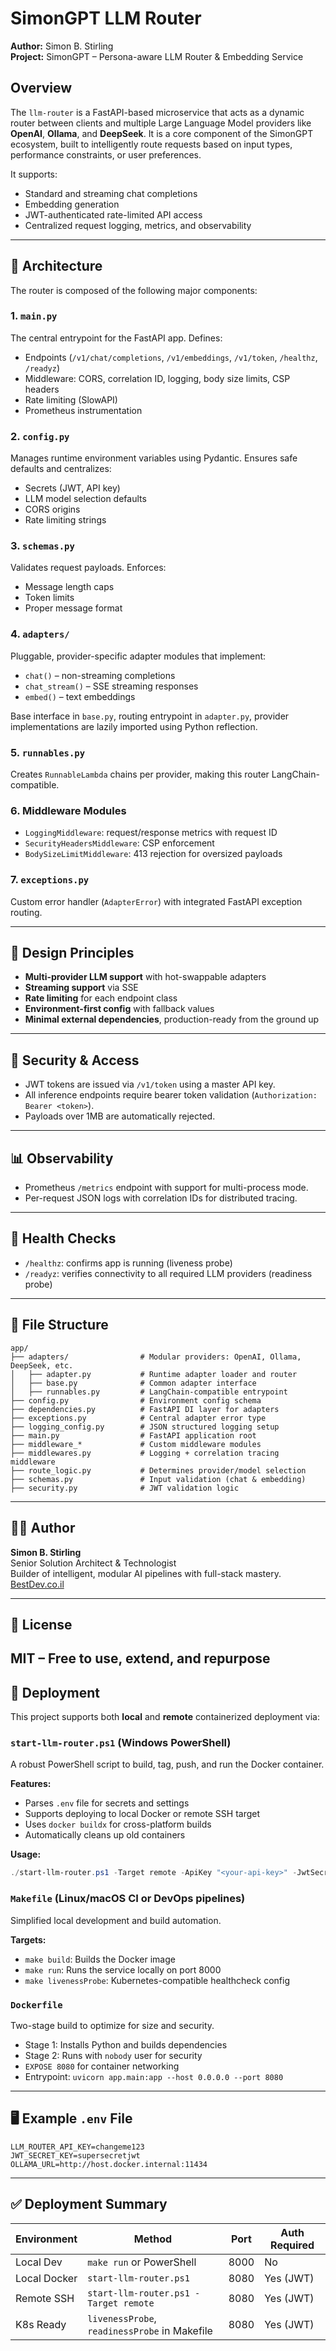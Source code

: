 # SimonGPT LLM Router

**Author:** Simon B. Stirling  
**Project:** SimonGPT – Persona-aware LLM Router & Embedding Service

## Overview

The `llm-router` is a FastAPI-based microservice that acts as a dynamic router between clients and multiple Large Language Model providers like **OpenAI**, **Ollama**, and **DeepSeek**. It is a core component of the SimonGPT ecosystem, built to intelligently route requests based on input types, performance constraints, or user preferences.

It supports:

- Standard and streaming chat completions
- Embedding generation
- JWT-authenticated rate-limited API access
- Centralized request logging, metrics, and observability

---

## 🔧 Architecture

The router is composed of the following major components:

### 1. `main.py`

The central entrypoint for the FastAPI app. Defines:

- Endpoints (`/v1/chat/completions`, `/v1/embeddings`, `/v1/token`, `/healthz`, `/readyz`)
- Middleware: CORS, correlation ID, logging, body size limits, CSP headers
- Rate limiting (SlowAPI)
- Prometheus instrumentation

### 2. `config.py`

Manages runtime environment variables using Pydantic. Ensures safe defaults and centralizes:

- Secrets (JWT, API key)
- LLM model selection defaults
- CORS origins
- Rate limiting strings

### 3. `schemas.py`

Validates request payloads. Enforces:

- Message length caps
- Token limits
- Proper message format

### 4. `adapters/`

Pluggable, provider-specific adapter modules that implement:

- `chat()` – non-streaming completions
- `chat_stream()` – SSE streaming responses
- `embed()` – text embeddings

Base interface in `base.py`, routing entrypoint in `adapter.py`, provider implementations are lazily imported using Python reflection.

### 5. `runnables.py`

Creates `RunnableLambda` chains per provider, making this router LangChain-compatible.

### 6. Middleware Modules

- `LoggingMiddleware`: request/response metrics with request ID
- `SecurityHeadersMiddleware`: CSP enforcement
- `BodySizeLimitMiddleware`: 413 rejection for oversized payloads

### 7. `exceptions.py`

Custom error handler (`AdapterError`) with integrated FastAPI exception routing.

---

## 🧠 Design Principles

- **Multi-provider LLM support** with hot-swappable adapters
- **Streaming support** via SSE
- **Rate limiting** for each endpoint class
- **Environment-first config** with fallback values
- **Minimal external dependencies**, production-ready from the ground up

---

## 🔐 Security & Access

- JWT tokens are issued via `/v1/token` using a master API key.
- All inference endpoints require bearer token validation (`Authorization: Bearer <token>`).
- Payloads over 1MB are automatically rejected.

---

## 📊 Observability

- Prometheus `/metrics` endpoint with support for multi-process mode.
- Per-request JSON logs with correlation IDs for distributed tracing.

---

## 🧪 Health Checks

- `/healthz`: confirms app is running (liveness probe)
- `/readyz`: verifies connectivity to all required LLM providers (readiness probe)

---

## 📂 File Structure

```plaintext
app/
├── adapters/                # Modular providers: OpenAI, Ollama, DeepSeek, etc.
│   ├── adapter.py           # Runtime adapter loader and router
│   ├── base.py              # Common adapter interface
│   ├── runnables.py         # LangChain-compatible entrypoint
├── config.py                # Environment config schema
├── dependencies.py          # FastAPI DI layer for adapters
├── exceptions.py            # Central adapter error type
├── logging_config.py        # JSON structured logging setup
├── main.py                  # FastAPI application root
├── middleware_*             # Custom middleware modules
├── middlewares.py           # Logging + correlation tracing middleware
├── route_logic.py           # Determines provider/model selection
├── schemas.py               # Input validation (chat & embedding)
├── security.py              # JWT validation logic
```

---

## 🧑‍💻 Author

**Simon B. Stirling**  
Senior Solution Architect & Technologist  
Builder of intelligent, modular AI pipelines with full-stack mastery.  
[BestDev.co.il](https://bestdev.co.il)

---

## 📜 License

## MIT – Free to use, extend, and repurpose

## 🐳 Deployment

This project supports both **local** and **remote** containerized deployment via:

### `start-llm-router.ps1` (Windows PowerShell)

A robust PowerShell script to build, tag, push, and run the Docker container.

**Features:**

- Parses `.env` file for secrets and settings
- Supports deploying to local Docker or remote SSH target
- Uses `docker buildx` for cross-platform builds
- Automatically cleans up old containers

**Usage:**

```powershell
./start-llm-router.ps1 -Target remote -ApiKey "<your-api-key>" -JwtSecret "<your-secret>"
```

### `Makefile` (Linux/macOS CI or DevOps pipelines)

Simplified local development and build automation.

**Targets:**

- `make build`: Builds the Docker image
- `make run`: Runs the service locally on port 8000
- `make livenessProbe`: Kubernetes-compatible healthcheck config

### `Dockerfile`

Two-stage build to optimize for size and security.

- Stage 1: Installs Python and builds dependencies
- Stage 2: Runs with `nobody` user for security
- `EXPOSE 8080` for container networking
- Entrypoint: `uvicorn app.main:app --host 0.0.0.0 --port 8080`

---

## 🖥️ Example `.env` File

```env
LLM_ROUTER_API_KEY=changeme123
JWT_SECRET_KEY=supersecretjwt
OLLAMA_URL=http://host.docker.internal:11434
```

---

## ✅ Deployment Summary

| Environment  | Method                                        | Port | Auth Required |
| ------------ | --------------------------------------------- | ---- | ------------- |
| Local Dev    | `make run` or PowerShell                      | 8000 | No            |
| Local Docker | `start-llm-router.ps1`                        | 8080 | Yes (JWT)     |
| Remote SSH   | `start-llm-router.ps1 -Target remote`         | 8080 | Yes (JWT)     |
| K8s Ready    | `livenessProbe`, `readinessProbe` in Makefile | 8080 | Yes (JWT)     |
